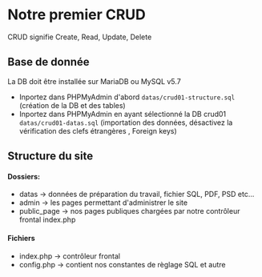 # Notre premier CRUD

CRUD signifie Create, Read, Update, Delete

## Base de donnée

La DB doit être installée sur MariaDB ou MySQL v5.7 

- Inportez dans PHPMyAdmin d'abord `datas/crud01-structure.sql` (création de la DB et des tables)
- Inportez dans PHPMyAdmin en ayant sélectionné la DB crud01  `datas/crud01-datas.sql` (importation des données, désactivez la vérification des clefs étrangères , Foreign keys)

## Structure du site
#### Dossiers:
- datas -> données de préparation du travail, fichier SQL, PDF, PSD etc...
- admin -> les pages permettant d'administrer le site
- public_page -> nos pages publiques chargées par notre contrôleur frontal index.php
#### Fichiers
- index.php -> contrôleur frontal
- config.php -> contient nos constantes de règlage SQL et autre
